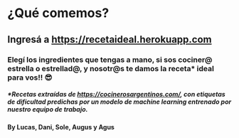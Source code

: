 # ¿Qué comemos?
## Ingresá a https://recetaideal.herokuapp.com
### Elegí los ingredientes que tengas a mano, si sos cociner@ estrella o estrellad@, y nosotr@s te damos la receta* ideal para vos!! 😎
##### *Recetas extraídas de https://cocinerosargentinos.com/, con etiquetas de dificultad predichas por un modelo de machine learning entrenado por nuestro equipo de trabajo.
#### By Lucas, Dani, Sole, Augus y Agus

